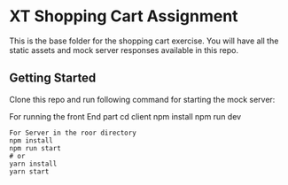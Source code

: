 # XT Shopping Cart Assignment

This is the base folder for the shopping cart exercise. You will have all the static assets and mock server responses available in this repo.

## Getting Started

Clone this repo and run following command for starting the mock server:

For running the front End part
cd client
npm install
npm run dev

```
For Server in the roor directory
npm install
npm run start
# or
yarn install
yarn start
```
